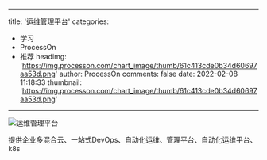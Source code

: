 
---
title: '运维管理平台'
categories: 
 - 学习
 - ProcessOn
 - 推荐
headimg: 'https://img.processon.com/chart_image/thumb/61c413cde0b34d60697aa53d.png'
author: ProcessOn
comments: false
date: 2022-02-08 11:18:33
thumbnail: 'https://img.processon.com/chart_image/thumb/61c413cde0b34d60697aa53d.png'
---

<div>   
<img class="thumb" alt="运维管理平台" src="https://img.processon.com/chart_image/thumb/61c413cde0b34d60697aa53d.png" referrerpolicy="no-referrer">
<p>提供企业多混合云、一站式DevOps、自动化运维、管理平台、自动化运维平台、k8s</p>  
</div>
            